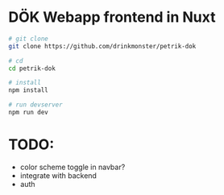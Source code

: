 # DÖK Webapp frontend in Nuxt

```bash
# git clone
git clone https://github.com/drinkmonster/petrik-dok

# cd
cd petrik-dok

# install
npm install

# run devserver
npm run dev
```

# TODO:
- color scheme toggle in navbar?
- integrate with backend
- auth
